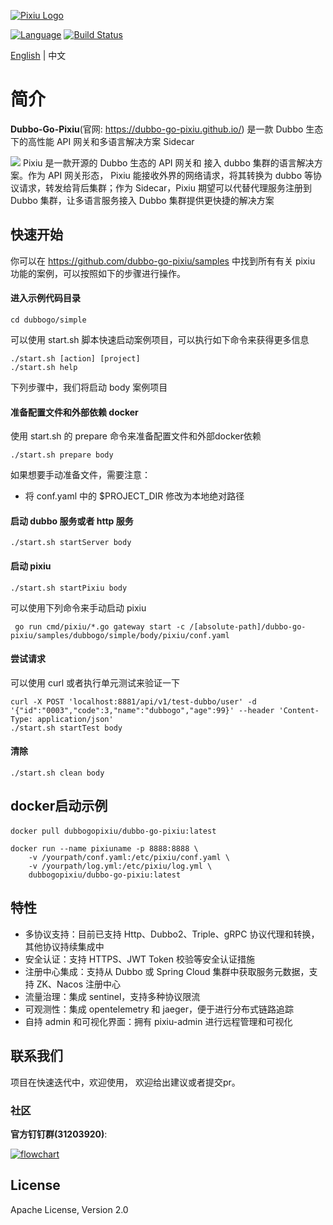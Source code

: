 [![Pixiu Logo](docs/images/pixiu-logo-v4.png)](http://alexstocks.github.io/html/dubbogo.html)

[![Language](https://img.shields.io/badge/Language-Go-blue.svg)](https://golang.org/)
[![Build Status](https://travis-ci.org/dubbogo/dubbo-go-pixiu.svg?branch=master)](https://travis-ci.org/dubbogo/dubbo-go-pixiu)

[English](./README.md) | 中文

# 简介

**Dubbo-Go-Pixiu**(官网: https://dubbo-go-pixiu.github.io/) 是一款 Dubbo 生态下的高性能 API 网关和多语言解决方案 Sidecar

![](https://dubbo-go-pixiu.github.io/img/pixiu-dubbo-ecosystem.png)
Pixiu 是一款开源的 Dubbo 生态的 API 网关和 接入 dubbo 集群的语言解决方案。作为 API 网关形态， Pixiu 能接收外界的网络请求，将其转换为 dubbo 等协议请求，转发给背后集群；作为 Sidecar，Pixiu 期望可以代替代理服务注册到 Dubbo 集群，让多语言服务接入 Dubbo 集群提供更快捷的解决方案


## 快速开始

你可以在 https://github.com/dubbo-go-pixiu/samples 中找到所有有关 pixiu 功能的案例，可以按照如下的步骤进行操作。

#### 进入示例代码目录

```
cd dubbogo/simple
```

可以使用 start.sh 脚本快速启动案例项目，可以执行如下命令来获得更多信息

```
./start.sh [action] [project]
./start.sh help
```

下列步骤中，我们将启动 body 案例项目

#### 准备配置文件和外部依赖 docker

使用 start.sh 的 prepare 命令来准备配置文件和外部docker依赖

```
./start.sh prepare body
```

如果想要手动准备文件，需要注意：
- 将 conf.yaml 中的 $PROJECT_DIR 修改为本地绝对路径

#### 启动 dubbo 服务或者 http 服务

```
./start.sh startServer body
```

#### 启动 pixiu

```
./start.sh startPixiu body
```

可以使用下列命令来手动启动 pixiu

```
 go run cmd/pixiu/*.go gateway start -c /[absolute-path]/dubbo-go-pixiu/samples/dubbogo/simple/body/pixiu/conf.yaml
```


#### 尝试请求

可以使用 curl 或者执行单元测试来验证一下

```
curl -X POST 'localhost:8881/api/v1/test-dubbo/user' -d '{"id":"0003","code":3,"name":"dubbogo","age":99}' --header 'Content-Type: application/json' 
./start.sh startTest body
```

#### 清除

```
./start.sh clean body
```


## docker启动示例

#### 
```shell
docker pull dubbogopixiu/dubbo-go-pixiu:latest
```
```
docker run --name pixiuname -p 8888:8888 \
    -v /yourpath/conf.yaml:/etc/pixiu/conf.yaml \
    -v /yourpath/log.yml:/etc/pixiu/log.yml \
    dubbogopixiu/dubbo-go-pixiu:latest
```


## 特性

- 多协议支持：目前已支持 Http、Dubbo2、Triple、gRPC 协议代理和转换，其他协议持续集成中
- 安全认证：支持 HTTPS、JWT Token 校验等安全认证措施
- 注册中心集成：支持从 Dubbo 或 Spring Cloud 集群中获取服务元数据，支持 ZK、Nacos 注册中心
- 流量治理：集成 sentinel，支持多种协议限流
- 可观测性：集成 opentelemetry 和 jaeger，便于进行分布式链路追踪
- 自持 admin 和可视化界面：拥有 pixiu-admin 进行远程管理和可视化

## 联系我们

项目在快速迭代中，欢迎使用， 欢迎给出建议或者提交pr。


### 社区

**官方钉钉群(31203920)**:

[![flowchart](./docs/images/group-pixiu-dingding.jpg)](docs/images/group-pixiu-dingding.jpg)
## License

Apache License, Version 2.0
